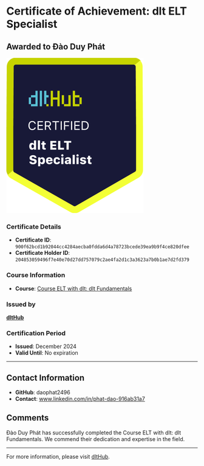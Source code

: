 
# Certificate of Achievement: dlt ELT Specialist

## Awarded to **Đào Duy Phát**

![Course Image](../badges/dlt_ELT_specialist.png)

### Certificate Details
- **Certificate ID**: `900f62bcd1b92044cc4284aecba0fdda6d4a78723bcede39ea9b9f4ce820dfee`
- **Certificate Holder ID**: `204853059496f7e40e70d27dd757079c2ae4fa2d1c3a3623a7b0b1ae7d2fd379`

### Course Information
- **Course**: [Course ELT with dlt: dlt Fundamentals](https://github.com/dlt-hub/dlthub-education/tree/main/courses/dlt_fundamentals_dec_2024)

### Issued by
[**dltHub**](https://dlthub.com/) 

### Certification Period
- **Issued**: December 2024
- **Valid Until**: No expiration

---

## Contact Information
- **GitHub**: daophat2496
- **Contact**: www.linkedin.com/in/phat-dao-916ab31a7

## Comments
Đào Duy Phát has successfully completed the Course ELT with dlt: dlt Fundamentals. We commend their dedication and expertise in the field.

---

For more information, please visit [dltHub](https://dlthub.com/).
    